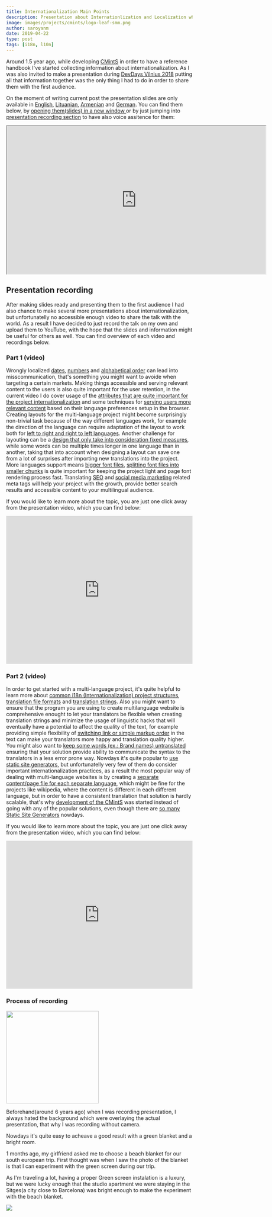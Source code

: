 ```yaml
---
title: Internationalization Main Points
description: Presentation about Internationlization and Localization where I discuss different technics for implementing multi-language websites, Layouting, SEO, Linguistic details, Fonts, translation management systems and etc.
image: images/projects/cmints/logo-leaf-smm.png
author: saroyanm
date: 2019-04-22
type: post
tags: [i18n, l10n]
---
```


Around 1.5 year ago, while developing <a href="https://cmints.io/"
target="_blank">CMintS</a> in order to have a reference handbook I've started
collecting information about internationalization. As I was also invited to make
a presentation during <a href="https://devdays.lt/last-year/"
target="_blank">DevDays Vilnius 2018</a> putting all that information together
was the only thing I had to do in order to share them with the first audience.

On the moment of writing current post the presentation slides are only available
in <a href="https://cmints.io/en/presentation" target="_blank">English</a>, <a
href="https://cmints.io/lt/presentation#/start" target="_blank">Lituanian</a>,
<a href="https://cmints.io/hy-am/presentation#/start"
target="_blank">Armenian</a> and <a
href="https://cmints.io/de/presentation#/start" target="_blank">German</a>. You
can find them below, by <a href="https://cmints.io/en/presentation"
targer="_blank">opening them(slides) in a new window </a> or by just jumping
into <a href="#presentation-recording">presentation recording
section</a> to have also voice assitence for them:

<iframe
    width="700"
    height="400"
    src="https://cmints.io/en/presentation">
</iframe>


## Presentation recording

After making slides ready and presenting them to the first audience I had also
chance to make several more presentations about internationalization, but
unfortunatelly no accessible enough video to share the talk with the world. As a
result I have decided to just record the talk on my own and upload them to
YouTube, with the hope that the slides and information might be useful for
others as well. You can find overview of each video and recordings below.

### Part 1 (video)

Wrongly localized <a href="https://youtu.be/YpRc79o-QHM?t=73" target="_blank">
dates</a>, <a href="https://youtu.be/YpRc79o-QHM?t=123" target="_blank">numbers</a>
and <a href="https://youtu.be/YpRc79o-QHM?t=152" target="_blank">alphabetical 
order</a> can lead into misscommunication, that's something you might want to
avoide when targeting a certain markets. Making things accessible and serving
relevant content to the users is also quite important for the user retention, in
the current video I do cover usage of the <a href="https://youtu.be/YpRc79o-QHM?t=211" target="_blank">
attributes that are quite important for the project internationalization</a> and
some techniques for <a href="https://youtu.be/YpRc79o-QHM?t=283" target="_blank">
serving users more relevant content</a> based on their language preferences
setup in the browser. Creating layouts for the multi-language project might
become surprisingly non-trivial task because of the way different languages
work, for example the direction of the language can require adaptation of the
layout to work both for <a href="https://youtu.be/YpRc79o-QHM?t=413" target="_blank">
left to right and right to left languages</a>. Another challenge for layouting
can be a <a href="https://youtu.be/YpRc79o-QHM?t=582" target="_blank">design
that only take into consideration fixed measures</a>, while some words can be
multiple times longer in one language than in another, taking that into account
when designing a layout can save one from a lot of surprises after importing new
translations into the project. More languages support means
<a href="https://youtu.be/YpRc79o-QHM?t=645" target="_blank">bigger font files</a>,
<a href="https://youtu.be/YpRc79o-QHM?t=719" target="_blank">splitting font
files into smaller chunks</a> is quite important for keeping the project light
and page font rendering process fast. Translating
<a href="https://youtu.be/YpRc79o-QHM?t=832" target="_blank">SEO</a> and
<a href="https://youtu.be/YpRc79o-QHM?t=922" target="_blank">social media
marketing</a> related meta tags will help your project with the growth, provide
better search results and accessible content to your multilingual audience.

If you would like to learn more about the topic, you are just one click away
from the presentation video, which you can find below:

<iframe width="100%" height="400" src="https://www.youtube.com/embed/YpRc79o-QHM"
        frameborder="0" 
        allow="accelerometer; autoplay; encrypted-media; gyroscope; picture-in-picture"
        allowfullscreen></iframe>

### Part 2 (video)

In order to get started with a multi-language project, it's quite helpful to
learn more about <a href="https://youtu.be/NOQ9dgeVOdo?t=331" target="_blank">
common i18n (Internationalization) project structures</a>,
<a href="https://youtu.be/NOQ9dgeVOdo?t=38" target="_blank">translation file
formats</a> and <a href="https://youtu.be/NOQ9dgeVOdo?t=64" target="_blank">
translation strings</a>. Also you might want to ensure that the program you are
using to create multilanguage website is comprehensive enought to let your
translators be flexible when creating translation strings and minimize the usage
of linguistic hacks that will eventually have a potential to affect the quality
of the text, for example providing simple flexibility of
<a href="https://youtu.be/NOQ9dgeVOdo?t=185" target="_blank">switching link or
simple markup order</a> in the text can make your translators more happy and
translation quality higher. You might also want to
<a href="https://youtu.be/NOQ9dgeVOdo?t=270" target="_blank">keep some words
(ex.: Brand names) untranslated</a> ensuring that your solution provide ability to
communicate the syntax to the translators in a less error prone way. Nowdays
it's quite popular to <a href="https://youtu.be/NOQ9dgeVOdo?t=354" target="_blank">
use static site generators</a>, but unfortunatelly very few of
them do consider important internationalization practices, as a result the most
popular way of dealing with multi-language websites is by creating a
<a href="https://youtu.be/NOQ9dgeVOdo?t=392" target="_blank">separate
content/page file for each separate language</a>, which might be fine for the
projects like wikipedia, where the content is different in each different
language, but in order to have a consistent translation that solution is hardly
scalable, that's why <a href="https://youtu.be/NOQ9dgeVOdo?t=467" target="_blank">
development of the CMintS</a> was started instead of going with any of the
popular solutions, even though there are
<a href="https://www.staticgen.com/" target="_blank">so many Static Site
Generators</a> nowdays.

If you would like to learn more about the topic, you are just one click away
from the presentation video, which you can find below:

<iframe width="100%" height="400" src="https://www.youtube.com/embed/NOQ9dgeVOdo" frameborder="0" allow="accelerometer; autoplay; encrypted-media; gyroscope; picture-in-picture" allowfullscreen></iframe>

### Process of recording

<img src="/images/talks/blanket-choice.png" class="right" width="250">

Beforehand(around 6 years ago) when I was recording presentation, I always hated
the background which were overlaying the actual presentation, that why I was
recording without camera.

Nowdays it's quite easy to acheave a good result with a green blanket and a
bright room.

1 months ago, my girlfriend asked me to choose a beach blanket for our south
european trip. First thought was when I saw the photo of the blanket is that I
can experiment with the green screen during our trip.

As I'm traveling a lot, having a proper Green screen instalation is a luxury,
but we were lucky enough that the studio apartment we were staying in the
Sitges(a city close to Barcelona) was bright enough to make the experiment with
the beach blanket.

<img src="/images/talks/green-screen.jpg">
